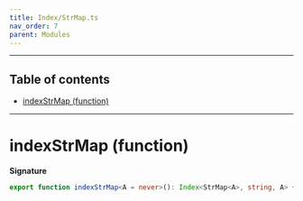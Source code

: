 ```yaml
---
title: Index/StrMap.ts
nav_order: 7
parent: Modules
---
```


---

<h2 class="text-delta">Table of contents</h2>

- [indexStrMap (function)](#indexstrmap-function)

---

# indexStrMap (function)

**Signature**

```ts
export function indexStrMap<A = never>(): Index<StrMap<A>, string, A> { ... }
```
